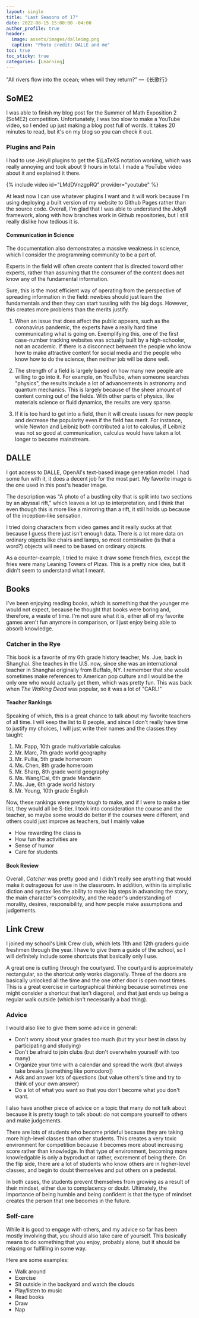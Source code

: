 ```yaml
---
layout: single
title: "Last Seasons of 17"
date: 2022-08-15 15:00:00 -04:00
author_profile: true
header: 
  image: assets/images/dalleimg.png
  caption: "Photo credit: DALLE and me"
toc: true
toc_sticky: true
categories: [Learning]
---
```


"All rivers flow into the ocean; when will they return?" —《长歌行》

## SoME2
I was able to finish my blog post for the Summer of Math Exposition 2 (SoME2) competition. Unfortunately, I was too slow to make a YouTube video, so I ended up just making a blog post full of words. It takes 20 minutes to read, but it's on my blog so you can check it out. 

### Plugins and Pain
I had to use Jekyll plugins to get the $\LaTeX$ notation working, which was really annoying and took about 9 hours in total. I made a YouTube video about it and explained it there. 

{% include video id="LMdDVnzgpRQ" provider="youtube" %}

At least now I can use whatever plugins I want and it will work because I'm using deploying a built version of my website to Github Pages rather than the source code. Overall, I'm glad that I was able to understand the Jekyll framework, along with how branches work in Github repositories, but I still really dislike how tedious it is. 

#### Communication in Science
The documentation also demonstrates a massive weakness in science, which I consider the programming community to be a part of.

Experts in the field will often create content that is directed toward other experts, rather than assuming that the consumer of the content does not know any of the fundamental information. 

Sure, this is the most efficient way of operating from the perspective of spreading information in the field: newbies should just learn the fundamentals and then they can start tussling with the big dogs. However, this creates more problems than the merits justify.

1. When an issue that does affect the public appears, such as the coronavirus pandemic, the experts have a really hard time communicating what is going on. Exemplifying this, one of the first case-number tracking websites was actually built by a high-schooler, not an academic. If there is a disconnect between the people who know how to make attractive content for social media and the people who know how to do the science, then neither job will be done well. 

2. The strength of a field is largely based on how many new people are willing to go into it. For example, on YouTube, when someone searches "physics", the results include a lot of advancements in astronomy and quantum mechanics. This is largely because of the sheer amount of content coming out of the fields. With other parts of physics, like materials science or fluid dynamics, the results are very sparse. 

3. If it is too hard to get into a field, then it will create issues for new people and decrease the popularity even if the field has merit. For instance, while Newton and Leibniz both contributed a lot to calculus, if Leibniz was not so good at communication, calculus would have taken a lot longer to become mainstream. 

## DALLE
I got access to DALLE, OpenAI's text-based image generation model. I had some fun with it, it does a decent job for the most part. My favorite image is the one used in this post's header image. 

The description was "A photo of a bustling city that is split into two sections by an abyssal rift," which leaves a lot up to interpretation, and I think that even though this is more like a mirroring than a rift, it still holds up because of the inception-like sensation. 

I tried doing characters from video games and it really sucks at that because I guess there just isn't enough data. There is a lot more data on ordinary objects like chairs and lamps, so most combinative (is that a word?) objects will need to be based on ordinary objects.

As a counter-example, I tried to make it draw some french fries, except the fries were many Leaning Towers of Pizas. This is a pretty nice idea, but it didn't seem to understand what I meant. 

## Books
I've been enjoying reading books, which is something that the younger me would not expect, because he thought that books were boring and, therefore, a waste of time. I'm not sure what it is, either all of my favorite games aren't fun anymore in comparison, or I just enjoy being able to absorb knowledge.

### Catcher in the Rye
This book is a favorite of my 6th grade history teacher, Ms. Jue, back in Shanghai. She teaches in the U.S. now, since she was an international teacher in Shanghai originally from Buffalo, NY. I remember that she would sometimes make references to American pop culture and I would be the only one who would actually get them, which was pretty fun. This was back when *The Walking Dead* was popular, so it was a lot of "CARL!"

#### Teacher Rankings 
Speaking of which, this is a great chance to talk about my favorite teachers of all time. I will keep the list to 8 people, and since I don't really have time to justify my choices, I will just write their names and the classes they taught:

1. Mr. Papp, 10th grade multivariable calculus
2. Mr. Marc, 7th grade world geography
3. Mr. Pullia, 5th grade homeroom
4. Ms. Chen, 8th grade homeroom
5. Mr. Sharp, 8th grade world geography
6. Ms. Wang/Cai, 6th grade Mandarin
7. Ms. Jue, 6th grade world history
8. Mr. Young, 10th grade English

Now, these rankings were pretty tough to make, and if I were to make a tier list, they would all be S-tier. I took into consideration the course and the teacher, so maybe some would do better if the courses were different, and others could just improve as teachers, but I mainly value

- How rewarding the class is
- How fun the activities are
- Sense of humor
- Care for students

#### Book Review
Overall, *Catcher* was pretty good and I didn't really see anything that would make it outrageous for use in the classroom. In addition, within its simplistic diction and syntax lies the ability to make big steps in advancing the story, the main character's complexity, and the reader's understanding of morality, desires, responsibility, and how people make assumptions and judgements. 

## Link Crew
I joined my school's Link Crew club, which lets 11th and 12th graders guide freshmen through the year. I have to give them a guide of the school, so I will definitely include some shortcuts that basically only I use. 

A great one is cutting through the courtyard. The courtyard is approximately rectangular, so the shortcut only works diagonally. Three of the doors are basically unlocked all the time and the one other door is open most times. This is a great exercise in cartographical thinking because sometimes one might consider a shortcut that isn't diagonal, and that just ends up being a regular walk outside (which isn't necessarily a bad thing). 

### Advice
I would also like to give them some advice in general:
- Don't worry about your grades too much (but try your best in class by participating and studying)
- Don't be afraid to join clubs (but don't overwhelm yourself with too many)
- Organize your time with a calendar and spread the work (but always take breaks \[something like pomodoro\])
- Ask and answer lots of questions (but value others's time and try to think of your own answer)
- Do a lot of what you want so that you don't become what you don't want.

I also have another piece of advice on a topic that many do not talk about because it is pretty tough to talk about: do not compare yourself to others and make judgements. 

There are lots of students who become prideful because they are taking more high-level classes than other students. This creates a very toxic environment for competition because it becomes more about increasing score rather than knowledge. In that type of environment, becoming more knowledgable is only a byproduct or rather, excrement of being there. On the flip side, there are a lot of students who know others are in higher-level classes, and begin to doubt themselves and put others on a pedestal. 

In both cases, the students prevent themselves from growing as a result of their mindset, either due to complacency or doubt. Ultimately, the importance of being humble and being confident is that the type of mindset creates the person that one becomes in the future. 

### Self-care
While it is good to engage with others, and my advice so far has been mostly involving that, you should also take care of yourself. This basically means to do something that you enjoy, probably alone, but it should be relaxing or fulfilling in some way. 

Here are some examples:
- Walk around
- Exercise
- Sit outside in the backyard and watch the clouds
- Play/listen to music
- Read books
- Draw
- Nap